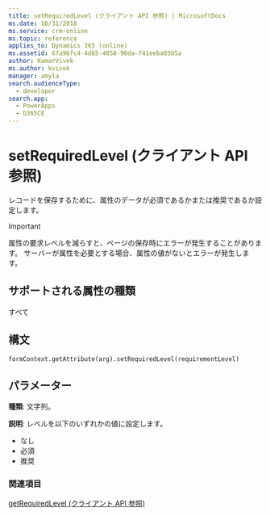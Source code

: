 ```yaml
---
title: setRequiredLevel (クライアント API 参照) | MicrosoftDocs
ms.date: 10/31/2018
ms.service: crm-online
ms.topic: reference
applies_to: Dynamics 365 (online)
ms.assetid: 67a96fc4-4d65-4858-90da-f41eeba0365a
author: KumarVivek
ms.author: kvivek
manager: amyla
search.audienceType:
  - developer
search.app:
  - PowerApps
  - D365CE
---
```

# <a name="setrequiredlevel-client-api-reference"></a>setRequiredLevel (クライアント API 参照)



レコードを保存するために、属性のデータが必須であるかまたは推奨であるか設定します。

> [!IMPORTANT]
> 属性の要求レベルを減らすと、ページの保存時にエラーが発生することがあります。 サーバーが属性を必要とする場合、属性の値がないとエラーが発生します。 

## <a name="attribute-types-supported"></a>サポートされる属性の種類

すべて

## <a name="syntax"></a>構文

`formContext.getAttribute(arg).setRequiredLevel(requirementLevel)`

## <a name="parameters"></a>パラメーター

**種類**: 文字列。 

**説明**: レベルを以下のいずれかの値に設定します。
- なし
- 必須
- 推奨

### <a name="related-topic"></a>関連項目
[getRequiredLevel (クライアント API 参照)](getRequiredLevel.md)


